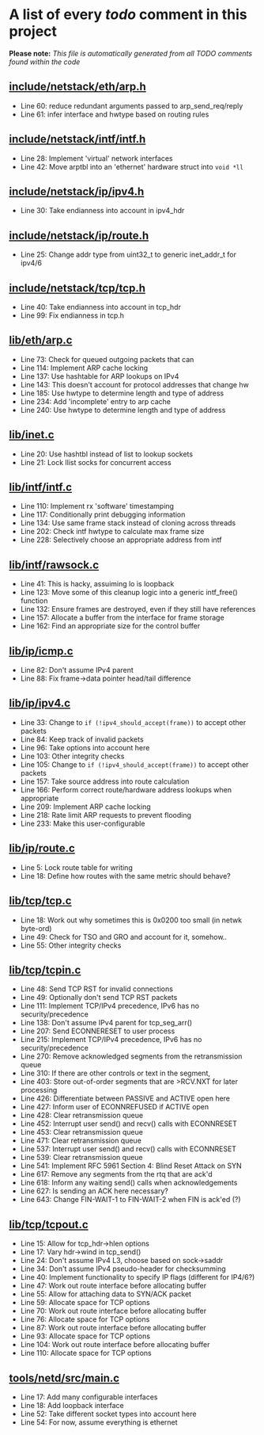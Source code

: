 # A list of every _todo_ comment in this project
**Please note:** _This file is automatically generated from all TODO comments found within the code_
## [include/netstack/eth/arp.h](include/netstack/eth/arp.h)
  - Line 60: reduce redundant arguments passed to arp_send_req/reply
  - Line 61: infer interface and hwtype based on routing rules

## [include/netstack/intf/intf.h](include/netstack/intf/intf.h)
  - Line 28: Implement 'virtual' network interfaces
  - Line 42: Move arptbl into an 'ethernet' hardware struct into `void *ll`

## [include/netstack/ip/ipv4.h](include/netstack/ip/ipv4.h)
  - Line 30: Take endianness into account in ipv4_hdr

## [include/netstack/ip/route.h](include/netstack/ip/route.h)
  - Line 25: Change addr type from uint32_t to generic inet_addr_t for ipv4/6

## [include/netstack/tcp/tcp.h](include/netstack/tcp/tcp.h)
  - Line 40: Take endianness into account in tcp_hdr
  - Line 99: Fix endianness in tcp.h

## [lib/eth/arp.c](lib/eth/arp.c)
  - Line 73: Check for queued outgoing packets that can
  - Line 114: Implement ARP cache locking
  - Line 137: Use hashtable for ARP lookups on IPv4
  - Line 143: This doesn't account for protocol addresses that change hw
  - Line 185: Use hwtype to determine length and type of address
  - Line 234: Add 'incomplete' entry to arp cache
  - Line 240: Use hwtype to determine length and type of address

## [lib/inet.c](lib/inet.c)
  - Line 20: Use hashtbl instead of list to lookup sockets
  - Line 21: Lock llist socks for concurrent access

## [lib/intf/intf.c](lib/intf/intf.c)
  - Line 110: Implement rx 'software' timestamping
  - Line 117: Conditionally print debugging information
  - Line 134: Use same frame stack instead of cloning across threads
  - Line 202: Check intf hwtype to calculate max frame size
  - Line 228: Selectively choose an appropriate address from intf

## [lib/intf/rawsock.c](lib/intf/rawsock.c)
  - Line 41: This is hacky, assuiming lo is loopback
  - Line 123: Move some of this cleanup logic into a generic intf_free() function
  - Line 132: Ensure frames are destroyed, even if they still have references
  - Line 157: Allocate a buffer from the interface for frame storage
  - Line 162: Find an appropriate size for the control buffer

## [lib/ip/icmp.c](lib/ip/icmp.c)
  - Line 82: Don't assume IPv4 parent
  - Line 88: Fix frame->data pointer head/tail difference

## [lib/ip/ipv4.c](lib/ip/ipv4.c)
  - Line 33: Change to `if (!ipv4_should_accept(frame))` to accept other packets
  - Line 84: Keep track of invalid packets
  - Line 96: Take options into account here
  - Line 103: Other integrity checks
  - Line 105: Change to `if (!ipv4_should_accept(frame))` to accept other packets
  - Line 157: Take source address into route calculation
  - Line 166: Perform correct route/hardware address lookups when appropriate
  - Line 209: Implement ARP cache locking
  - Line 218: Rate limit ARP requests to prevent flooding
  - Line 233: Make this user-configurable

## [lib/ip/route.c](lib/ip/route.c)
  - Line 5: Lock route table for writing
  - Line 18: Define how routes with the same metric should behave?

## [lib/tcp/tcp.c](lib/tcp/tcp.c)
  - Line 18: Work out why sometimes this is 0x0200 too small (in netwk byte-ord)
  - Line 49: Check for TSO and GRO and account for it, somehow..
  - Line 55: Other integrity checks

## [lib/tcp/tcpin.c](lib/tcp/tcpin.c)
  - Line 48: Send TCP RST for invalid connections
  - Line 49: Optionally don't send TCP RST packets
  - Line 111: Implement TCP/IPv4 precedence, IPv6 has no security/precedence
  - Line 138: Don't assume IPv4 parent for tcp_seg_arr()
  - Line 207: Send ECONNERESET to user process
  - Line 215: Implement TCP/IPv4 precedence, IPv6 has no security/precedence
  - Line 270: Remove acknowledged segments from the retransmission queue
  - Line 310: If there are other controls or text in the segment,
  - Line 403: Store out-of-order segments that are >RCV.NXT for later processing
  - Line 426: Differentiate between PASSIVE and ACTIVE open here
  - Line 427: Inform user of ECONNREFUSED if ACTIVE open
  - Line 428: Clear retransmission queue
  - Line 452: Interrupt user send() and recv() calls with ECONNRESET
  - Line 453: Clear retransmission queue
  - Line 471: Clear retransmission queue
  - Line 537: Interrupt user send() and recv() calls with ECONNRESET
  - Line 539: Clear retransmission queue
  - Line 541: Implement RFC 5961 Section 4: Blind Reset Attack on SYN
  - Line 617: Remove any segments from the rtq that are ack'd
  - Line 618: Inform any waiting send() calls when acknowledgements
  - Line 627: Is sending an ACK here necessary?
  - Line 643: Change FIN-WAIT-1 to FIN-WAIT-2 when FIN is ack'ed (?)

## [lib/tcp/tcpout.c](lib/tcp/tcpout.c)
  - Line 15: Allow for tcp_hdr->hlen options
  - Line 17: Vary hdr->wind in tcp_send()
  - Line 24: Don't assume IPv4 L3, choose based on sock->saddr
  - Line 34: Don't assume IPv4 pseudo-header for checksumming
  - Line 40: Implement functionality to specify IP flags (different for IP4/6?)
  - Line 47: Work out route interface before allocating buffer
  - Line 55: Allow for attaching data to SYN/ACK packet
  - Line 59: Allocate space for TCP options
  - Line 70: Work out route interface before allocating buffer
  - Line 76: Allocate space for TCP options
  - Line 87: Work out route interface before allocating buffer
  - Line 93: Allocate space for TCP options
  - Line 104: Work out route interface before allocating buffer
  - Line 110: Allocate space for TCP options

## [tools/netd/src/main.c](tools/netd/src/main.c)
  - Line 17: Add many configurable interfaces
  - Line 18: Add loopback interface
  - Line 52: Take different socket types into account here
  - Line 54: For now, assume everything is ethernet
